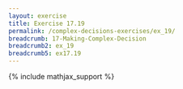 ```yaml
---
layout: exercise
title: Exercise 17.19
permalink: /complex-decisions-exercises/ex_19/
breadcrumb: 17-Making-Complex-Decision
breadcrumb2: ex_19
breadcrumb5: ex17.19
---
```


{% include mathjax_support %}

